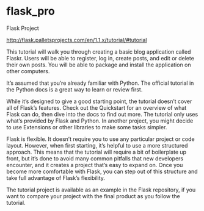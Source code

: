 # flask_pro
Flask Project

http://flask.palletsprojects.com/en/1.1.x/tutorial/#tutorial

This tutorial will walk you through creating a basic blog application called Flaskr. Users will be able to register, log in, create posts, and edit or delete their own posts. You will be able to package and install the application on other computers.

It’s assumed that you’re already familiar with Python. The official tutorial in the Python docs is a great way to learn or review first.

While it’s designed to give a good starting point, the tutorial doesn’t cover all of Flask’s features. Check out the Quickstart for an overview of what Flask can do, then dive into the docs to find out more. The tutorial only uses what’s provided by Flask and Python. In another project, you might decide to use Extensions or other libraries to make some tasks simpler.

Flask is flexible. It doesn’t require you to use any particular project or code layout. However, when first starting, it’s helpful to use a more structured approach. This means that the tutorial will require a bit of boilerplate up front, but it’s done to avoid many common pitfalls that new developers encounter, and it creates a project that’s easy to expand on. Once you become more comfortable with Flask, you can step out of this structure and take full advantage of Flask’s flexibility.

The tutorial project is available as an example in the Flask repository, if you want to compare your project with the final product as you follow the tutorial.
